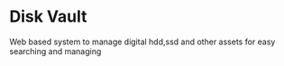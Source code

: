 # Disk Vault

Web based system to manage digital hdd,ssd and other assets for easy searching and managing
